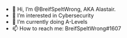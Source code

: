 - 👋 Hi, I’m @BreifSpeltWrong, AKA Alastair.
- 👀 I’m interested in Cybersecurity
- 🌱 I’m currently doing A-Levels
- 📫 How to reach me: BreifSpeltWrong#1607

<!---
BreifSpeltWrong/BreifSpeltWrong is a ✨ special ✨ repository because its `README.md` (this file) appears on your GitHub profile.
You can click the Preview link to take a look at your changes.
--->
